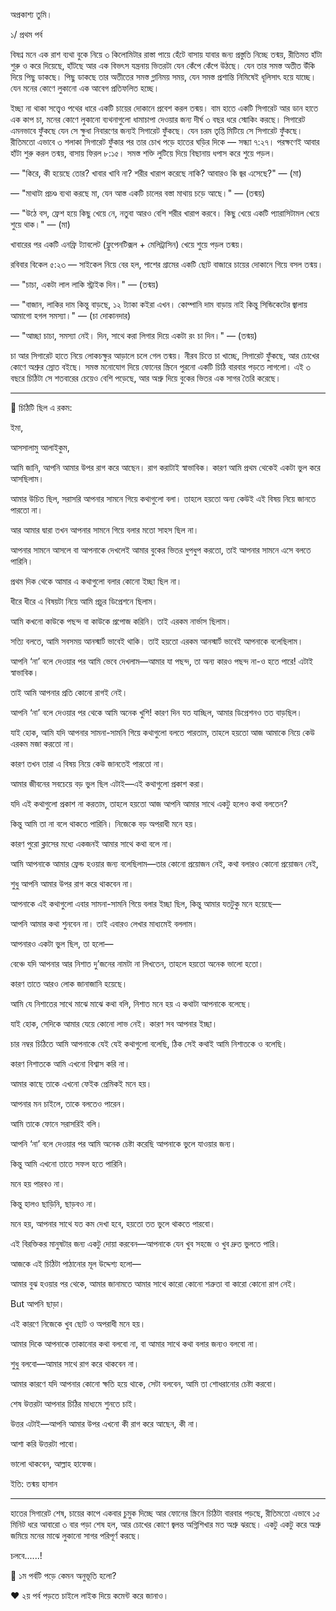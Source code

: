 অপ্রকাশ্য তুমি। 

১/ প্রথম পর্ব

বিষণ্ন মনে এক রাশ ব্যথা বুকে নিয়ে ৩ কিলোমিটার রাস্তা পায়ে হেঁটে বাসায় যাবার জন্য প্রস্তুতি নিচ্ছে তন্ময়, রীতিমত হাঁটা শুরু ও করে দিয়েছে, হাঁটছে আর এক বিভৎস যন্ত্রনায় ভিতরটা যেন কেঁপে কেঁপে উঠছে। যেন তার সমস্ত অতীত উঁকি দিয়ে পিছু ডাকছে। পিছু ডাকছে তার অতীতের সমস্ত গ্লানিময় সময়, যেন সমস্ত প্রশান্তি নিমিষেই ধূলিসাৎ হয়ে যাচ্ছে। যেন মনের কোণে লুকানো এক আবেগ প্রতিফলিত হচ্ছে।

ইচ্ছা না থাকা সত্ত্বেও পথের ধারে একটি চায়ের দোকানে প্রবেশ করল তন্ময়। বাম হাতে একটি সিগারেট আর ডান হাতে এক কাপ চা, মনের কোণে লুকানো ব্যথনাগুলো ধামাচাপা দেওয়ার জন্য দীর্ঘ ৩ বছর ধরে স্মোকিং করছে। সিগারেট এমনভাবে ফুঁকছে যেন সে ক্ষুধা নিবারণের জন্যই সিগারেট ফুঁকছে। যেন চরম তৃপ্তি মিটিয়ে সে সিগারেট ফুঁকছে। রীতিমতো এভাবে ৩ শলাকা সিগারেট ফুঁকার পর তার চোখ পড়ে হাতের ঘড়ির দিকে — সন্ধ্যা ৭:২৭। পরক্ষণেই আবার হাঁটা শুরু করল তন্ময়, বাসায় ফিরল ৮:১৫। সমস্ত শক্তি লুটিয়ে দিয়ে বিছানায় ধপাস করে শুয়ে পড়ল।

— "কিরে, কী হয়েছে তোর? খাবার খাবি না? শরীর খারাপ করেছে নাকি? আবারও কি জ্বর এসেছে?" — (মা)

— "মাথাটা প্রচণ্ড ব্যথা করছে মা, যেন আস্ত একটি চালের বস্তা মাথায় চড়ে আছে।" — (তন্ময়)

— "উঠে বস, ফ্রেশ হয়ে কিছু খেয়ে নে, নতুবা আরও বেশি শরীর খারাপ করবে। কিছু খেয়ে একটি প্যারাসিটামল খেয়ে শুয়ে থাক।" — (মা)

খাবারের পর একটি এনফ্রি ট্যাবলেট (ফ্লুপেনটিক্সল + মেলিট্রাসিন) খেয়ে শুয়ে পড়ল তন্ময়।

রবিবার বিকেল ৫:২৩ — সাইকেল নিয়ে বের হল, পাশের গ্রামের একটি ছোট বাজারে চায়ের দোকানে গিয়ে বসল তন্ময়।

— "চাচা, একটা লাল লাকি স্ট্রাইক দিন।" — (তন্ময়)

— "বাজান, লাকির দাম কিন্তু বাড়ছে, ১২ ট্যাকা কইরা এখন। কোম্পানি দাম বাড়ায় নাই কিন্তু সিন্ডিকেটের জ্বালায় আমাগো হগল সমস্যা।" — (চা দোকানদার)

— "আচ্ছা চাচা, সমস্যা নেই। দিন, সাথে করা লিগার দিয়ে একটা রং চা দিন।" — (তন্ময়)

চা আর সিগারেট হাতে নিয়ে লোকচক্ষুর আড়ালে চলে গেল তন্ময়। নীরব চিত্তে চা খাচ্ছে, সিগারেট ফুঁকছে, আর চোখের কোণে অশ্রুর স্রোত বইছে। সমস্ত মনোযোগ দিয়ে ফোনের স্ক্রিনে পুরনো একটি চিঠি বারবার পড়তে লাগলো। এই ৩ বছরে চিঠিটা সে শতবারের চেয়েও বেশি পড়েছে, আর অশ্রু দিয়ে বুকের ভিতর এক সাগর তৈরি করেছে।

---

📜 চিঠিটি ছিল এ রকম:

ইমা,

আসসালামু আলাইকুম,

আমি জানি, আপনি আমার উপর রাগ করে আছেন। রাগ করাটাই স্বাভাবিক। কারণ আমি প্রথম থেকেই একটা ভুল করে আসছিলাম।

আমার উচিত ছিল, সরাসরি আপনার সামনে গিয়ে কথাগুলো বলা। তাহলে হয়তো অন্য কেউই এই বিষয় নিয়ে জানতে পারতো না।

আর আমার দ্বারা তখন আপনার সামনে গিয়ে বলার মতো সাহস ছিল না।

আপনার সামনে আসলে বা আপনাকে দেখলেই আমার বুকের ভিতর ধুপধুপ করতো, তাই আপনার সামনে এসে বলতে পারিনি।

প্রথম দিক থেকে আমার এ কথাগুলো বলার কোনো ইচ্ছা ছিল না।

ধীরে ধীরে এ বিষয়টা নিয়ে আমি প্রচুর ডিপ্রেশনে ছিলাম।

আমি কখনো কাউকে পছন্দ বা কাউকে প্রপোজ করিনি। তাই এরকম নার্ভাস ছিলাম।

সত্যি বলতে, আমি সবসময় আনস্মার্ট ভাবেই থাকি। তাই হয়তো এরকম আনস্মার্ট ভাবেই আপনাকে বলেছিলাম।

আপনি ‘না’ বলে দেওয়ার পর আমি ভেবে দেখলাম—আমার যা পছন্দ, তা অন্য কারও পছন্দ না-ও হতে পারে! এটাই স্বাভাবিক।

তাই আমি আপনার প্রতি কোনো রাগই নেই।

আপনি ‘না’ বলে দেওয়ার পর থেকে আমি অনেক খুশি! কারণ দিন যত যাচ্ছিল, আমার ডিপ্রেশনও তত বাড়ছিল।

যাই হোক, আমি যদি আপনার সামনা-সামনি গিয়ে কথাগুলো বলতে পারতাম, তাহলে হয়তো আজ আমাকে নিয়ে কেউ এরকম মজা করতো না।

কারণ তখন তারা এ বিষয় নিয়ে কেউ জানতেই পারতো না।

আমার জীবনের সবচেয়ে বড় ভুল ছিল এটাই—এই কথাগুলো প্রকাশ করা।

যদি এই কথাগুলো প্রকাশ না করতাম, তাহলে হয়তো আজ আপনি আমার সাথে একটু হলেও কথা বলতেন?

কিন্তু আমি তা না বলে থাকতে পারিনি। নিজেকে বড় অপরাধী মনে হয়।

কারণ পুরো ক্লাসের মধ্যে একজনই আমার সাথে কথা বলে না।

আমি আপনাকে আমার ফ্রেন্ড হওয়ার জন্য বলেছিলাম—তার কোনো প্রয়োজন নেই, কথা বলারও কোনো প্রয়োজন নেই,

শুধু আপনি আমার উপর রাগ করে থাকবেন না।

আপনাকে এই কথাগুলো এবার সামনা-সামনি গিয়ে বলার ইচ্ছা ছিল, কিন্তু আমার যতটুকু মনে হয়েছে—

আপনি আমার কথা শুনবেন না। তাই এবারও লেখার মাধ্যমেই বললাম।

আপনারও একটা ভুল ছিল, তা হলো—

বেঞ্চে যদি আপনার আর নিশাত দু’জনের নামটা না লিখতেন, তাহলে হয়তো অনেক ভালো হতো।

কারণ তাতে আরও লোক জানাজানি হয়েছে।

আমি যে নিশাতের সাথে মাঝে মাঝে কথা বলি, নিশাত মনে হয় এ কথাটা আপনাকে বলেছে।

যাই হোক, সেদিকে আমার যেয়ে কোনো লাভ নেই। কারণ সব আপনার ইচ্ছা।

চার নম্বর চিঠিতে আমি আপনাকে যেই যেই কথাগুলো বলেছি, ঠিক সেই কথাই আমি নিশাতকে ও বলেছি।

কারণ নিশাতকে আমি এখনো বিশ্বাস করি না।

আমার কাছে তাকে এখনো ফেইক প্রেমিকই মনে হয়।

আপনার মন চাইলে, তাকে বলতেও পারেন।

আমি তাকে ফোনে সরাসরিই বলি।

আপনি ‘না’ বলে দেওয়ার পর আমি অনেক চেষ্টা করেছি আপনাকে ভুলে যাওয়ার জন্য।

কিন্তু আমি এখনো তাতে সফল হতে পারিনি।

মনে হয় পারবও না।

কিন্তু হালও ছাড়িনি, ছাড়বও না।

মনে হয়, আপনার সাথে যত কম দেখা হবে, হয়তো তত ভুলে থাকতে পারবো।

এই বিরক্তিকর মানুষটার জন্য একটু দোয়া করবেন—আপনাকে যেন খুব সহজে ও খুব দ্রুত ভুলতে পারি।

আজকে এই চিঠিটা পাঠানোর মূল উদ্দেশ্য হলো—

আমার বুঝ হওয়ার পর থেকে, আমার জানামতে আমার সাথে কারো কোনো শত্রুতা বা কারো কোনো রাগ নেই।

But আপনি ছাড়া।

এই কারণে নিজেকে খুব ছোট ও অপরাধী মনে হয়।

আমার দিকে আপনাকে তাকানোর কথা বলবো না, বা আমার সাথে কথা বলার জন্যও বলবো না।

শুধু বলবো—আমার সাথে রাগ করে থাকবেন না।

আমার কারণে যদি আপনার কোনো ক্ষতি হয়ে থাকে, সেটা বলবেন, আমি তা শোধরানোর চেষ্টা করবো।

শেষ উত্তরটা আপনার চিঠির মাধ্যমে শুনতে চাই।

উত্তর এটাই—আপনি আমার উপর এখনো কী রাগ করে আছেন, কী না।

আশা করি উত্তরটা পাবো।

ভালো থাকবেন, আল্লাহ হাফেজ।

ইতি: তন্ময় হাসান

---

হাতের সিগারেট শেষ, চায়ের কাপে একবার চুমুক দিচ্ছে আর ফোনের স্ক্রিনে চিঠিটা বারবার পড়ছে, রীতিমতো এভাবে ১৫ মিনিট ধরে আবারো ৩ বার পড়া শেষ হল, আর চোখের কোণে জ্বলন্ত অগ্নিশিখার মত অশ্রু ঝরছে। একটু একটু করে অশ্রু জমিয়ে মনের মাঝে লুকানো সাগর পরিপূর্ণ করছে।

চলবে......!

📝 ১ম পর্বটি পড়ে কেমন অনুভূতি হলো?

❤️ ২য় পর্ব পড়তে চাইলে লাইক দিয়ে কমেন্ট করে জানাও।

